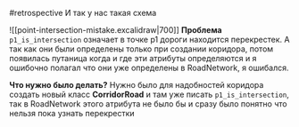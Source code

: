 #retrospective
И так у нас такая схема

![[point-intersection-mistake.excalidraw|700]]
**Проблема**
`p1_is_intersection` означает в точке p1 дороги находится перекрестек. А так как они были определены только при создании коридора, потом появилась путаница когда и где эти атрибуты определяются и я ошибочно полагал что они уже определены в RoadNetwork, я ошибался. 

**Что нужно было делать?**
Нужно было для надобностей коридора создать новый класс **CorridorRoad** и там уже писать `p1_is_intersection`, так в RoadNetwork этого атрибута не было бы и сразу было понятно что нельзя пока узнать перекрестки
